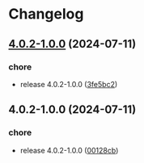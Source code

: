 # Changelog

## [4.0.2-1.0.0](https://github.com/idirze/superset/compare/v4.0.2-1.0.0...v4.0.2-1.0.0) (2024-07-11)


### chore

* release 4.0.2-1.0.0 ([3fe5bc2](https://github.com/idirze/superset/commit/3fe5bc23c60a82c08170fee7d37faa515a8269ac))

## 4.0.2-1.0.0 (2024-07-11)


### chore

* release 4.0.2-1.0.0 ([00128cb](https://github.com/idirze/superset/commit/00128cb725f00fc9fe0a55a871b4a0d7dabafb1a))
